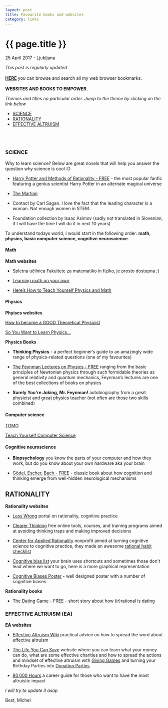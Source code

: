 ```yaml
---
layout: post
title: Favourite books and websites
category: links
---
```


{{ page.title }}
================

<p class="meta">25 April 2017 - Ljubljana</p>

*This post is regularly updated*
<br><br>
[**HERE**](https://www.bibsonomy.org/user/michelc) you can browse and search all my web browser bookmarks. 
<br><br>
**WEBSITES AND BOOKS TO EMPOWER.**

*Themes and titles no particular order. Jump to the theme by clicking on the link below*

- [SCIENCE](#science)
- [RATIONALITY](#rationality)
- [EFFECTIVE ALTRUISM](#effective-altruism)

<br><br>

### SCIENCE

Why to learn science? Below are great novels that will help you answer the question why science is cool :D

- [Harry Potter and Methods of Rationality - FREE](http://hpmor.com/) - the most popular fanfic featuring a genius scientist Harry Potter in an alternate magical universe

- [The Martian](https://www.readanybook.com/ebook/the-martian-565265)

- Contact by Carl Sagan. 
 I love the fact that the leading character is a woman. Not enough women in STEM.

- Foundation collection by Isaac Asimov (sadly not translated in Slovenian, if I will have the time I will do it in next 10 years)

To understand todays world, I would start in the following order: **math, physics, basic computer science, cognitive neuroscience**.

#### Math

**Math websites**


- Spletna učilnica Fakultete za matematiko in fiziko, je prosto dostopna ;)

- [Learning math on your own](https://medium.com/@amathstudent/learning-math-on-your-own-39fe90c3536b)

- [Here’s How to Teach Yourself Physics and Math](https://futurism.com/want-physicist-heres-guide/)

#### Physics

**Phyiscs websites**

[How to become a GOOD Theoretical Physicist](http://www.staff.science.uu.nl/~gadda001/goodtheorist/index.html)

[So You Want to Learn Physics...](https://www.susanjfowler.com/blog/2016/8/13/so-you-want-to-learn-physics)

**Physics Books**

- **Thinking Physics** - a perfect beginner’s guide to an amazingly wide range of physics-related questions (one of my favourites)

- [The Feynman Lectures on Physics - FREE]() ranging from the basic principles of Newtonian physics through such formidable theories as general relativity and quantum mechanics, Feynman’s lectures are one of the best collections of books on physics

- **Surely You're Joking, Mr. Feynman!** autobiography from a great physicist and great physics teacher (not often are those two skills combined)


#### Computer science

[TOMO](https://www.projekt-tomo.si/accounts/login/?next=/course/17/)

[Teach Yourself Computer Science](https://teachyourselfcs.com/)

#### Cognitive neuroscience

- **Biopsychology** you know the parts of your computer and how they work, but do you know about your own hardware aka your brain

- [Gödel, Escher, Bach - FREE](https://www.physixfan.com/wp-content/files/GEBen.pdf) - classic book about how cognition and thinking emerge from well-hidden neurological mechanisms

## RATIONALITY

**Rationality websites**

- [Less Wrong](http://lesswrong.com/) portal on rationality, cognitive practice

- [Clearer Thinking](http://www.clearerthinking.org/) free online tools, courses, and training programs aimed at avoiding thinking traps and making improved decisions 

- [Center for Applied Rationality](http://rationality.org/) nonprofit aimed at turning cognitive science to cognitive practice, they made an awesome [rational habit checklist](http://2ho3pq1fpuw423qecr4886n1.wpengine.netdna-cdn.com/wp-content/uploads/2013/01/checklist_of_rationality_habits.pdf)

- [Cognitive bias list](http://rationalwiki.org/wiki/List_of_cognitive_biases) your brain uses shortcuts and sometimes those don't lead where we want to go, here is a more graphical representation
- [Cognitive Biases Poster](http://ritholtz.com/wp-content/uploads/2016/09/1-71TzKnr7bzXU_l_pU6DCNA.jpeg) -  well designed poster with a number of cognitive biases

**Rationality books**

- [The Dating Game - FREE](http://people.duke.edu/~dandan/stories/Dating.pdf) - short story about how (ir)rational is dating

### EFFECTIVE ALTRUISM (EA)

**EA websites**

- [Effective Altruism Wiki](http://wiki.effectivealtruismhub.com/index.php?title=Effective_Altruism_Wiki) practical advice on how to spread the 
  word about effective altruism
  
- [The Life You Can Save](https://www.thelifeyoucansave.org/) website where you can learn what your money can do, what are some effective charities and how to spread the actions and mindset of effective altruism with [Giving Games](https://www.thelifeyoucansave.org/Giving-Games/Resources/Instruction-Manual) and turning your Birthday Parties into [Donation Parties](https://www.thelifeyoucansave.org/Blog/ID/185/Donate-your-birthday-and-raise-money-for-charity)

- [80,000 Hours](http://rationality.org/) a career guide for those who want to have the most altruistic impact



*I will try to update it asap*

Best,
Michel
